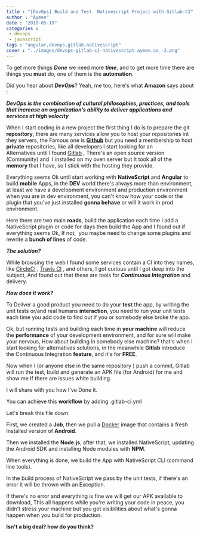 ```yaml
---
title : "[DevOps] Build and Test  Nativescript Project with Gitlab-CI"
author : "Aymen"
date : "2018-05-19"
categories : 
 - devops
 - javascript
tags : "angular,devops,gitlab,nativescript"
cover : "../images/devops-gitlab-ci-nativescript-aymen.co_-2.png"
---
```


To get more things _**Done**_ we need more _**time**_, and to get more time there are things you **must** do, one of them is the **automation**.

Did you hear about _**DevOps**_? Yeah, me too, here's what **Amazon** says about :

**_DevOps is the combination of cultural philosophies, practices, and tools that increase an organization’s ability to deliver applications and services at high velocity_**

When I start coding in a new project the first thing I do is to prepare the git **repository**, there are many services allow you to host your repositories int they servers, the Famous one is **[Github](https://github.com/)** but you need a membership to host **private** repositories, like all developers I start looking for an Alternatives until I found [Gitlab](https://about.gitlab.com/) , There's an open source version (Community) and  I installed on my oven server but It took all of the **memory** that I have, so I stick with the hosting they provide.

Everything seems Ok until start working with **NativeScript** and **Angular** to build **mobile** Apps, in the **DEV** world there's always more than environment, at least we have a development environment and production environment when you are in dev environment, you can't know how your code or the plugin that you've just installed **gonna behave** or will it work in prod environment.

Here there are two main **roads**, build the application each time I add a NativeScript plugin or code for days then build the App and I found out if everything seems Ok, If not,  you maybe need to change some plugins and rewrite a **bunch of lines** of code.

_**The solution?**_

While browsing the web I found some services contain a CI into they names, like [CircleCI](https://circleci.com/) , [Travis CI](https://travis-ci.org/) , and others, I got curious until I got deep into the subject, And found out that these are tools for _**Continuous Integration**_ and delivery.

**_How does it work?_**

To Deliver a good product you need to do your **test** the app, by writing the unit tests or/and real humans **interaction**, you need to run your unit tests each time you add code to find out if you or somebody else broke the app.

Ok, but running tests and building each time in **your machine** will reduce the **performance** of your development environment, and for sure will make your nervous, How about building in somebody else machine? that's when I start looking for alternatives solutions, in the meanwhile **Gitlab** introduce the Continuous Integration **feature**, and it's for **FREE**.

Now when I (or anyone else in the same repository ) push a commit, Gitlab will run the test, build and generate an APK file (for Android) for me and show me If there are issues white building.

I will share with you how I've Done it.

You can achieve this **workflow** by adding .gitlab-ci.yml

<script src="https://gist.github.com/labidiaymen/27f0e2dd6f2de278ca68c550d89c78fb.js"></script>

Let's break this file down.

First, we created a **Job**, then we pull a [Docker](https://www.docker.com/) image that contains a fresh Installed version of **Android**.

Then we installed the **Node.js**, after that, we installed NativeScript, updating the Android SDK and installing Node modules with **NPM**.

When everything is done, we build the App with NativeScript CLI (command line tools).

In the build process of NativeScript we pass by the unit tests, if there's an error it will be thrown with an Exception.

If there's no error and everything is fine we will get our APK available to download, This all happens while you're writing your code in peace, you didn't stress your machine but you got visibilities about what's gonna happen when you build for production.

**Isn't a big deal? how do you think?**
